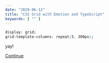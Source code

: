```yaml
---
date: "2029-06-12"
title: "CSS Grid with Emotion and TypeScript"
keywords: [ "" ]
---
```

```css
display: grid;
grid-template-columns: repeat(3, 300px);
```
yay!

[Continue](/blog/css-grid/1)